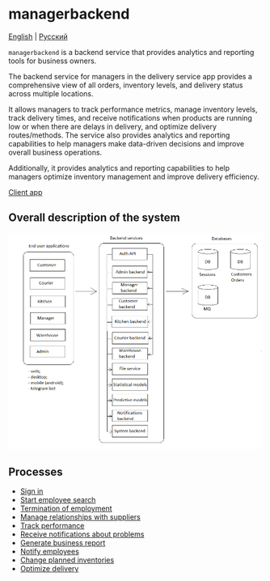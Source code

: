# managerbackend

[English](managerbackend.md) | [Русский](managerbackend.ru.md)

`managerbackend` is a backend service that provides analytics and reporting tools for business owners.

The backend service for managers in the delivery service app provides a comprehensive view of all orders, inventory levels, and delivery status across multiple locations. 

It allows managers to track performance metrics, manage inventory levels, track delivery times, and receive notifications when products are running low or when there are delays in delivery, and optimize delivery routes/methods. 
The service also provides analytics and reporting capabilities to help managers make data-driven decisions and improve overall business operations.

Additionally, it provides analytics and reporting capabilities to help managers optimize inventory management and improve delivery efficiency.

[Client app](../frontend/managerclient.md)

## Overall description of the system 

![system_overall](../img/system_overall.png)

## Processes 

- [Sign in](../processes/auth/signin.md)
- [Start employee search](../processes/manager/startemployeesearch.md)
- [Termination of employment](../processes/manager/terminationofemployment.md)
- [Manage relationships with suppliers](../processes/manager/supplierrelationships.md)
- [Track performance](../processes/manager/trackperformance.md)
- [Receive notifications about problems](../processes/notificationsbackend/getnotified.md)
- [Generate business report](../processes/manager/businessreport.md)
- [Notify employees](../processes/notificationsbackend/notifymanual.md)
- [Change planned inventories](../processes/manager/inventorylevels.md)
- [Optimize delivery](../processes/manager/optimizedelivery.md)
